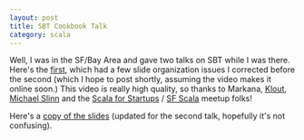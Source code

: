 ```yaml
---
layout: post
title: SBT Cookbook Talk
category: scala
---
```


Well, I was in the SF/Bay Area and gave two talks on SBT while I was there.   Here's the [first](http://www.youtube.com/watch?v=vED2LMbdFDc), which had a few slide organization issues I corrected before the second (which I hope to post shortly, assuming the video makes it online soon.)  This video is really high quality, so thanks to Markana, [Klout](http://klout.com), [Michael Slinn](http://www.twitter.com/mslinn) and the [Scala for Startups](ttp://www.meetup.com/Scala-for-startups) / [SF Scala](http://www.meetup.com/SF-Scala/) meetup folks!

Here's a [copy of the slides](https://docs.google.com/present/view?id=dfqn4jb_115x89dq2dg) (updated for the second talk, hopefully it's not confusing).

